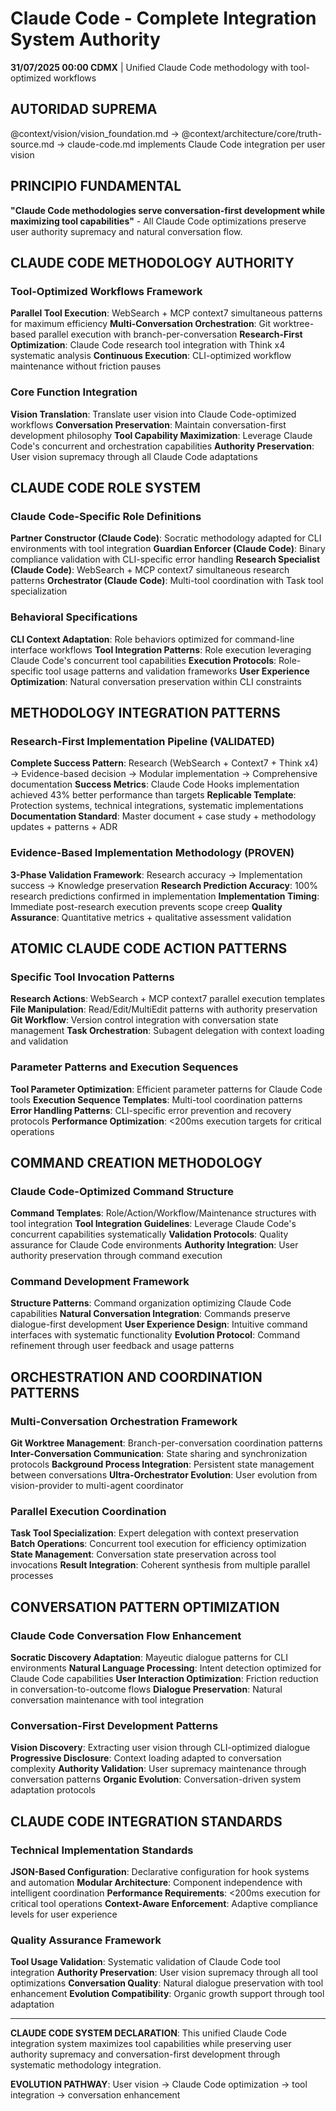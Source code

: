# Claude Code - Complete Integration System Authority

**31/07/2025 00:00 CDMX** | Unified Claude Code methodology with tool-optimized workflows

## AUTORIDAD SUPREMA
@context/vision/vision_foundation.md → @context/architecture/core/truth-source.md → claude-code.md implements Claude Code integration per user vision

## PRINCIPIO FUNDAMENTAL
**"Claude Code methodologies serve conversation-first development while maximizing tool capabilities"** - All Claude Code optimizations preserve user authority supremacy and natural conversation flow.

## CLAUDE CODE METHODOLOGY AUTHORITY

### Tool-Optimized Workflows Framework
**Parallel Tool Execution**: WebSearch + MCP context7 simultaneous patterns for maximum efficiency
**Multi-Conversation Orchestration**: Git worktree-based parallel execution with branch-per-conversation
**Research-First Optimization**: Claude Code research tool integration with Think x4 systematic analysis
**Continuous Execution**: CLI-optimized workflow maintenance without friction pauses

### Core Function Integration
**Vision Translation**: Translate user vision into Claude Code-optimized workflows
**Conversation Preservation**: Maintain conversation-first development philosophy
**Tool Capability Maximization**: Leverage Claude Code's concurrent and orchestration capabilities
**Authority Preservation**: User vision supremacy through all Claude Code adaptations

## CLAUDE CODE ROLE SYSTEM

### Claude Code-Specific Role Definitions
**Partner Constructor (Claude Code)**: Socratic methodology adapted for CLI environments with tool integration
**Guardian Enforcer (Claude Code)**: Binary compliance validation with CLI-specific error handling
**Research Specialist (Claude Code)**: WebSearch + MCP context7 simultaneous research patterns
**Orchestrator (Claude Code)**: Multi-tool coordination with Task tool specialization

### Behavioral Specifications
**CLI Context Adaptation**: Role behaviors optimized for command-line interface workflows
**Tool Integration Patterns**: Role execution leveraging Claude Code's concurrent tool capabilities
**Execution Protocols**: Role-specific tool usage patterns and validation frameworks
**User Experience Optimization**: Natural conversation preservation within CLI constraints

## METHODOLOGY INTEGRATION PATTERNS

### Research-First Implementation Pipeline (VALIDATED)
**Complete Success Pattern**: Research (WebSearch + Context7 + Think x4) → Evidence-based decision → Modular implementation → Comprehensive documentation
**Success Metrics**: Claude Code Hooks implementation achieved 43% better performance than targets
**Replicable Template**: Protection systems, technical integrations, systematic implementations
**Documentation Standard**: Master document + case study + methodology updates + patterns + ADR

### Evidence-Based Implementation Methodology (PROVEN)
**3-Phase Validation Framework**: Research accuracy → Implementation success → Knowledge preservation
**Research Prediction Accuracy**: 100% research predictions confirmed in implementation
**Implementation Timing**: Immediate post-research execution prevents scope creep
**Quality Assurance**: Quantitative metrics + qualitative assessment validation

## ATOMIC CLAUDE CODE ACTION PATTERNS

### Specific Tool Invocation Patterns
**Research Actions**: WebSearch + MCP context7 parallel execution templates
**File Manipulation**: Read/Edit/MultiEdit patterns with authority preservation
**Git Workflow**: Version control integration with conversation state management
**Task Orchestration**: Subagent delegation with context loading and validation

### Parameter Patterns and Execution Sequences
**Tool Parameter Optimization**: Efficient parameter patterns for Claude Code tools
**Execution Sequence Templates**: Multi-tool coordination patterns
**Error Handling Patterns**: CLI-specific error prevention and recovery protocols
**Performance Optimization**: <200ms execution targets for critical operations

## COMMAND CREATION METHODOLOGY

### Claude Code-Optimized Command Structure
**Command Templates**: Role/Action/Workflow/Maintenance structures with tool integration
**Tool Integration Guidelines**: Leverage Claude Code's concurrent capabilities systematically
**Validation Protocols**: Quality assurance for Claude Code environments
**Authority Integration**: User authority preservation through command execution

### Command Development Framework
**Structure Patterns**: Command organization optimizing Claude Code capabilities
**Natural Conversation Integration**: Commands preserve dialogue-first development
**User Experience Design**: Intuitive command interfaces with systematic functionality
**Evolution Protocol**: Command refinement through user feedback and usage patterns

## ORCHESTRATION AND COORDINATION PATTERNS

### Multi-Conversation Orchestration Framework
**Git Worktree Management**: Branch-per-conversation coordination patterns
**Inter-Conversation Communication**: State sharing and synchronization protocols
**Background Process Integration**: Persistent state management between conversations
**Ultra-Orchestrator Evolution**: User evolution from vision-provider to multi-agent coordinator

### Parallel Execution Coordination
**Task Tool Specialization**: Expert delegation with context preservation
**Batch Operations**: Concurrent tool execution for efficiency optimization
**State Management**: Conversation state preservation across tool invocations
**Result Integration**: Coherent synthesis from multiple parallel processes

## CONVERSATION PATTERN OPTIMIZATION

### Claude Code Conversation Flow Enhancement
**Socratic Discovery Adaptation**: Mayeutic dialogue patterns for CLI environments
**Natural Language Processing**: Intent detection optimized for Claude Code capabilities
**User Interaction Optimization**: Friction reduction in conversation-to-outcome flows
**Dialogue Preservation**: Natural conversation maintenance with tool integration

### Conversation-First Development Patterns
**Vision Discovery**: Extracting user vision through CLI-optimized dialogue
**Progressive Disclosure**: Context loading adapted to conversation complexity
**Authority Validation**: User supremacy maintenance through conversation patterns
**Organic Evolution**: Conversation-driven system adaptation protocols

## CLAUDE CODE INTEGRATION STANDARDS

### Technical Implementation Standards
**JSON-Based Configuration**: Declarative configuration for hook systems and automation
**Modular Architecture**: Component independence with intelligent coordination
**Performance Requirements**: <200ms execution for critical tool operations
**Context-Aware Enforcement**: Adaptive compliance levels for user experience

### Quality Assurance Framework
**Tool Usage Validation**: Systematic validation of Claude Code tool integration
**Authority Preservation**: User vision supremacy through all tool optimizations
**Conversation Quality**: Natural dialogue preservation with tool enhancement
**Evolution Compatibility**: Organic growth support through tool adaptation

---

**CLAUDE CODE SYSTEM DECLARATION**: This unified Claude Code integration system maximizes tool capabilities while preserving user authority supremacy and conversation-first development through systematic methodology integration.

**EVOLUTION PATHWAY**: User vision → Claude Code optimization → tool integration → conversation enhancement